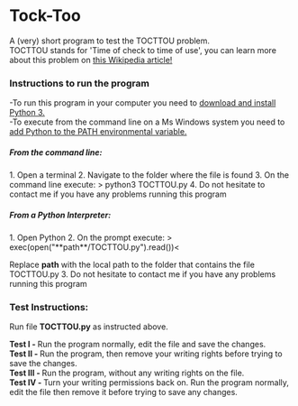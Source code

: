 # Tock-Too
A (very) short program to test the TOCTTOU problem.<br>
TOCTTOU stands for 'Time of check to time of use', you can learn more about this problem on <a href="https://en.wikipedia.org/wiki/Time_of_check_to_time_of_use">this Wikipedia article!</a>

<h3>Instructions to run the program</h3>
-To run this program in your computer you need to <a href="https://www.python.org/downloads/">download and install Python 3.</a><br>
-To execute from the command line on a Ms Windows system you need to <a href="https://docs.python.org/2/using/windows.html">add Python to the PATH environmental variable.</a><br>

<h5>From the command line:</h5>
1. Open a terminal
2. Navigate to the folder where the file is found
3. On the command line execute:
> python3 TOCTTOU.py 
4. Do not hesitate to contact me if you have any problems running this program

<h5>From a Python Interpreter:</h5>
1. Open Python
2. On the prompt execute:
> exec(open("**path**/TOCTTOU.py").read())<

Replace **path** with the local path to the folder that contains the file TOCTTOU.py
3. Do not hesitate to contact me if you have any problems running this program


<h3>Test Instructions:</h3>
Run file <b>TOCTTOU.py</b> as instructed above.

<b>Test I - </b>Run the program normally, edit the file and save the changes.<br>
<b>Test II - </b>Run the program, then remove your writing rights before trying to save the changes.<br>
<b>Test III - </b>Run the program, without any writing rights on the file.<br>
<b>Test IV - </b>Turn your writing permissions back on. Run the program normally, edit the file then remove it before trying to save any changes.<br>

